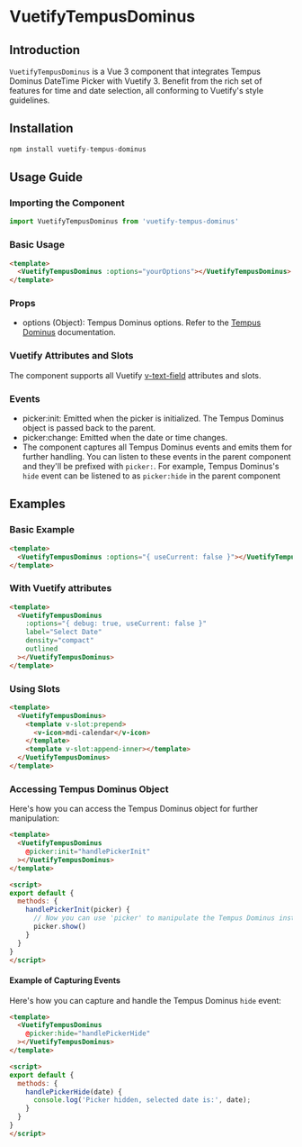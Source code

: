 # VuetifyTempusDominus

## Introduction

`VuetifyTempusDominus` is a Vue 3 component that integrates Tempus Dominus DateTime Picker with Vuetify 3. Benefit from the rich set of features for time and date selection, all conforming to Vuetify's style guidelines.

## Installation

```ts
npm install vuetify-tempus-dominus
```

## Usage Guide

### Importing the Component

```ts
import VuetifyTempusDominus from 'vuetify-tempus-dominus'
```

### Basic Usage

```html
<template>
  <VuetifyTempusDominus :options="yourOptions"></VuetifyTempusDominus>
</template>
```

### Props

- options (Object): Tempus Dominus options. Refer to the [Tempus Dominus](https://tempusdominus.github.io/bootstrap-4/Options/) documentation.

### Vuetify Attributes and Slots
The component supports all Vuetify [v-text-field](https://vuetifyjs.com/en/components/text-fields/) attributes and slots.

### Events

- picker:init: Emitted when the picker is initialized. The Tempus Dominus object is passed back to the parent.
- picker:change: Emitted when the date or time changes.
- The component captures all Tempus Dominus events and emits them for further handling. You can listen to these events in the parent component and they'll be prefixed with `picker:`. For example, Tempus Dominus's `hide` event can be listened to as `picker:hide` in the parent component

## Examples

### Basic Example

```html
<template>
  <VuetifyTempusDominus :options="{ useCurrent: false }"></VuetifyTempusDominus>
</template>
```

### With Vuetify attributes

```html
<template>
  <VuetifyTempusDominus
    :options="{ debug: true, useCurrent: false }"
    label="Select Date"
    density="compact"
    outlined
  ></VuetifyTempusDominus>
</template>
```

### Using Slots

```html
<template>
  <VuetifyTempusDominus>
    <template v-slot:prepend>
      <v-icon>mdi-calendar</v-icon>
    </template>
    <template v-slot:append-inner></template>
  </VuetifyTempusDominus>
</template>
```

### Accessing Tempus Dominus Object

Here's how you can access the Tempus Dominus object for further manipulation:

```html
<template>
  <VuetifyTempusDominus
    @picker:init="handlePickerInit"
  ></VuetifyTempusDominus>
</template>

<script>
export default {
  methods: {
    handlePickerInit(picker) {
      // Now you can use 'picker' to manipulate the Tempus Dominus instance
      picker.show()
    }
  }
}
</script>
```

#### Example of Capturing Events

Here's how you can capture and handle the Tempus Dominus `hide` event:

```html
<template>
  <VuetifyTempusDominus
    @picker:hide="handlePickerHide"
  ></VuetifyTempusDominus>
</template>

<script>
export default {
  methods: {
    handlePickerHide(date) {
      console.log('Picker hidden, selected date is:', date);
    }
  }
}
</script>
